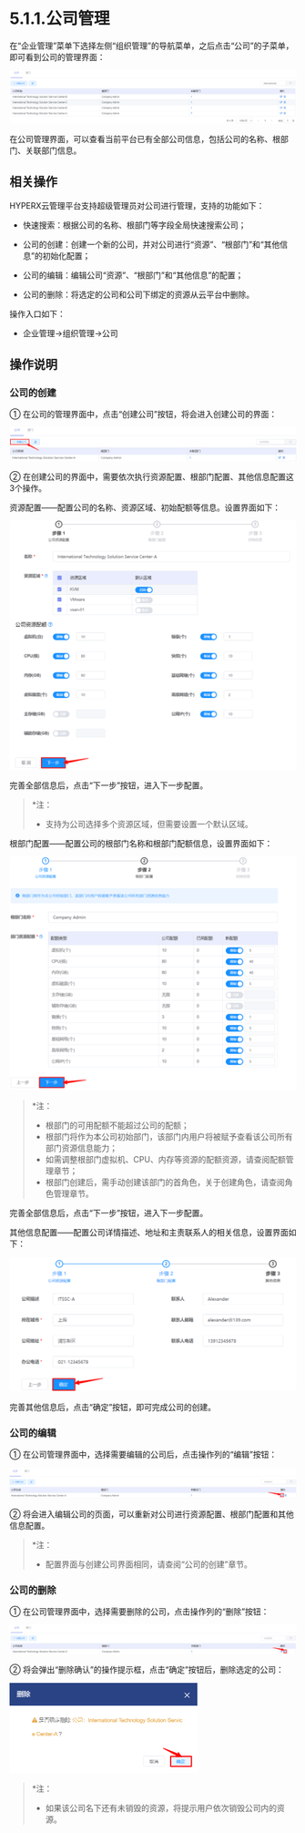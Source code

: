 # 5.1.1.公司管理

在“企业管理”菜单下选择左侧“组织管理”的导航菜单，之后点击“公司”的子菜单，即可看到公司的管理界面：

<img src="company_management.assets/1597199992931.png" alt="1597199992931" style="zoom:200%;" />

在公司管理界面，可以查看当前平台已有全部公司信息，包括公司的名称、根部门、关联部门信息。

## 相关操作

HYPERX云管理平台支持超级管理员对公司进行管理，支持的功能如下：

- 快速搜索：根据公司的名称、根部门等字段全局快速搜索公司；

- 公司的创建：创建一个新的公司，并对公司进行“资源”、“根部门”和“其他信息”的初始化配置；

- 公司的编辑：编辑公司“资源”、“根部门”和“其他信息”的配置；

- 公司的删除：将选定的公司和公司下绑定的资源从云平台中删除。


操作入口如下：

- 企业管理→组织管理→公司


## 操作说明

### 公司的创建

① 在公司的管理界面中，点击“创建公司”按钮，将会进入创建公司的界面：

<img src="company_management.assets/1597153286650.png" alt="1597153286650" style="zoom:200%;" />

② 在创建公司的界面中，需要依次执行资源配置、根部门配置、其他信息配置这3个操作。

资源配置——配置公司的名称、资源区域、初始配额等信息。设置界面如下：

![1597152448479](company_management.assets/1597152448479.png)

完善全部信息后，点击“下一步”按钮，进入下一步配置。

> *注：
>
> - 支持为公司选择多个资源区域，但需要设置一个默认区域。

根部门配置——配置公司的根部门名称和根部门配额信息，设置界面如下：

![1597152700035](company_management.assets/1597152700035.png)

> *注：
>
> - 根部门的可用配额不能超过公司的配额；
>- 根部门将作为本公司初始部门，该部门内用户将被赋予查看该公司所有部门资源信息能力；
> - 如需调整根部门虚拟机、CPU、内存等资源的配额资源，请查阅配额管理章节；
>- 根部门创建后，需手动创建该部门的首角色，关于创建角色，请查阅角色管理章节。
> 

完善全部信息后，点击“下一步”按钮，进入下一步配置。

其他信息配置——配置公司详情描述、地址和主责联系人的相关信息，设置界面如下：

![1597208017004](company_management.assets/1597208017004.png)

完善其他信息后，点击“确定”按钮，即可完成公司的创建。

### 公司的编辑

① 在公司管理界面中，选择需要编辑的公司后，点击操作列的“编辑”按钮：

<img src="company_management.assets/1597196752548.png" alt="1597196752548" style="zoom:200%;" />

② 将会进入编辑公司的页面，可以重新对公司进行资源配置、根部门配置和其他信息配置。

> *注：
>
> - 配置界面与创建公司界面相同，请查阅“公司的创建”章节。
>

### 公司的删除

① 在公司管理界面中，选择需要删除的公司，点击操作列的“删除”按钮：

<img src="company_management.assets/1597196830094.png" alt="1597196830094" style="zoom: 200%;" />

② 将会弹出“删除确认”的操作提示框，点击“确定”按钮后，删除选定的公司：

<img src="company_management.assets/1597219597327.png" alt="1597219597327" style="zoom:50%;" />

> *注：
>
> - 如果该公司名下还有未销毁的资源，将提示用户依次销毁公司内的资源。

